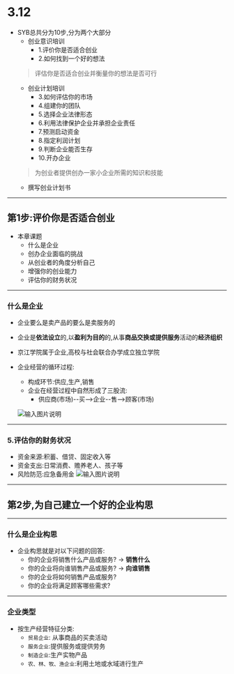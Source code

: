 <!--
 * @Author: your name
 * @Date: 2021-03-12 14:33:07
 * @LastEditTime: 2021-03-12 18:32:16
 * @LastEditors: Please set LastEditors
 * @Description: In User Settings Edit
 * @FilePath: \junior-lessons_second-term\SYB.md
-->

# 3.12
- SYB总共分为10步,分为两个大部分
  - 创业意识培训
    - 1.评价你是否适合创业
    - 2.如何找到一个好的想法
  > 评估你是否适合创业并衡量你的想法是否可行
  - 创业计划培训
    - 3.如何评估你的市场
    - 4.组建你的团队
    - 5.选择企业法律形态
    - 6.利用法律保护企业并承担企业责任
    - 7.预测启动资金
    - 8.指定利润计划
    - 9.判断企业能否生存
    - 10.开办企业
  > 为创业者提供创办一家小企业所需的知识和技能
  - 撰写创业计划书


---
## 第1步:评价你是否适合创业
- 本章课题
  - 什么是企业
  - 创办企业面临的挑战
  - 从创业者的角度分析自己
  - 增强你的创业能力
  - 评估你的财务状况

---
### 什么是企业
- 企业要么是卖产品的要么是卖服务的
- 企业是**依法设立**的,以**盈利为目的**的,从事**商品交换或提供服务**活动的**经济组织**
- 京江学院属于企业,高校与社会联合办学成立独立学院
- 企业经营的循环过程:
  - 构成环节:供应,生产,销售
  - 企业在经营过程中自然形成了三股流:
    - 供应商(市场)--买-->企业--售-->顾客(市场)  

  ![输入图片说明](https://images.gitee.com/uploads/images/2021/0312/183011_81f62375_7703072.png "屏幕截图.png")
  <!--备用图链
  ![20210312181730](http:qpokg4i30.hn-bkt.clouddn.com/img/20210312181730.png) 
  -->

---
### 5.评估你的财务状况
- 资金来源:积蓄、借贷、固定收入等
- 资金支出:日常消费、赡养老人、孩子等
- 风险防范:应急备用金
  <!--备用图链
  ![20210312182037](http:qpokg4i30.hn-bkt.clouddn.com/img/20210312182037.png)
  -->
  ![输入图片说明](https://images.gitee.com/uploads/images/2021/0312/183155_79348880_7703072.png "屏幕截图.png")

---
## 第2步,为自己建立一个好的企业构思

---
### 什么是企业构思
- 企业构思就是对以下问题的回答:
  - 你的企业将销售什么产品或服务?   ->  **销售什么**
  - 你的企业将向谁销售产品或服务?   ->  **向谁销售**
  - 你的企业将如何销售产品或服务?
  - 你的企业将满足顾客哪些需求?


---
### 企业类型
- 按生产经营特征分类:
  - `贸易企业`: 从事商品的买卖活动
  - `服务企业`:提供服务或提供劳务
  - `制造企业`:生产实物产品
  - `农、林、牧、渔企业`:利用土地或水域进行生产
